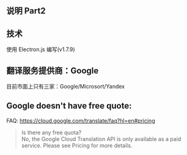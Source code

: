 ## 说明 Part2
## 技术
使用 Electron.js 编写(v1.7.9)

## 翻译服务提供商：Google
目前市面上只有三家：Google/Microsort/Yandex

## Google doesn't have free quote:
FAQ: https://cloud.google.com/translate/faq?hl=en#pricing
> Is there any free quota?         
> No, the Google Cloud Translation API is only available as a paid service. Please see Pricing for more details.
